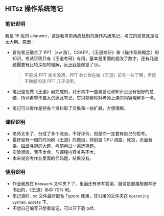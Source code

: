 ## HITsz 操作系统笔记

### 笔记说明	

我是 19 级的 ailanxier，这是我考前两周赶制的操作系统笔记，考完的感觉就是没太大用。原因：

+ 首先笔记融合了 PPT（xw 版），CSAPP，《王道考研》和《操作系统概念》的知识，考试证明只有《王道考研》有用，基本是里面的题改了数字，还有几道题需要有比较深刻的理解，反正我是做错了:cry:。

  > 不是说 PPT 完全没用，PPT 会让你在做《王道》前有一些了解，但是不做题的话 PPT 几乎没用。

+ 笔记是在做《王道》前完成的，对于其中一些易错点和知识点没有很好的总结，所以希望不要太沉迷此笔记，它只能帮你对老师上课的内容理解多一点。

+ 笔记可以看作是将各个资料取了交集和一些扩展，方便理解。

### 课程说明	

+ 老师太多了，分成了多个流派，不好评价，但是你一定要有自己的思考。
+ 最好留有一周的时间刷《王道》的题目，特别是 CPU 调度，死锁，页面替换，磁盘寻道的大题，考前再过一遍选择题。
+ 实验很难，我不太会，与课程内容关系不大。
+ 本来说会考作业里面的代码题，结果没有。

### 使用说明

+ 作业我放在 `homework` 文件夹下了，里面还有参考答案，据说是直接根据考研书出的，《王道》命中 70% 吧。
+ 笔记源码 `.md` 文件最好配合 Typora 使用，其引用的文件夹在 `Operating System.assets` 下。
+ 不想自己编写只想看笔记，可以只下载 pdf。